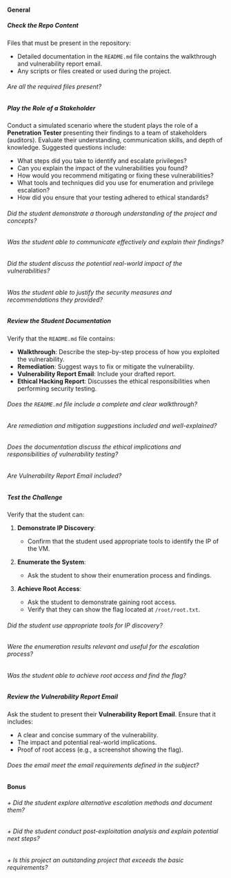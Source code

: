 #### General

##### Check the Repo Content

Files that must be present in the repository:

- Detailed documentation in the `README.md` file contains the walkthrough and vulnerability report email.
- Any scripts or files created or used during the project.

###### Are all the required files present?

##### Play the Role of a Stakeholder

Conduct a simulated scenario where the student plays the role of a **Penetration Tester** presenting their findings to a team of stakeholders (auditors). Evaluate their understanding, communication skills, and depth of knowledge. Suggested questions include:

- What steps did you take to identify and escalate privileges?
- Can you explain the impact of the vulnerabilities you found?
- How would you recommend mitigating or fixing these vulnerabilities?
- What tools and techniques did you use for enumeration and privilege escalation?
- How did you ensure that your testing adhered to ethical standards?

###### Did the student demonstrate a thorough understanding of the project and concepts?

###### Was the student able to communicate effectively and explain their findings?

###### Did the student discuss the potential real-world impact of the vulnerabilities?

###### Was the student able to justify the security measures and recommendations they provided?

##### Review the Student Documentation

Verify that the `README.md` file contains:

- **Walkthrough**: Describe the step-by-step process of how you exploited the vulnerability.
- **Remediation**: Suggest ways to fix or mitigate the vulnerability.
- **Vulnerability Report Email**: Include your drafted report.
- **Ethical Hacking Report**: Discusses the ethical responsibilities when performing security testing.

###### Does the `README.md` file include a complete and clear walkthrough?

###### Are remediation and mitigation suggestions included and well-explained?

###### Does the documentation discuss the ethical implications and responsibilities of vulnerability testing?

###### Are Vulnerability Report Email included?

##### Test the Challenge

Verify that the student can:

1. **Demonstrate IP Discovery**:

   - Confirm that the student used appropriate tools to identify the IP of the VM.

2. **Enumerate the System**:

   - Ask the student to show their enumeration process and findings.

3. **Achieve Root Access**:
   - Ask the student to demonstrate gaining root access.
   - Verify that they can show the flag located at `/root/root.txt`.

###### Did the student use appropriate tools for IP discovery?

###### Were the enumeration results relevant and useful for the escalation process?

###### Was the student able to achieve root access and find the flag?

##### Review the Vulnerability Report Email

Ask the student to present their **Vulnerability Report Email**. Ensure that it includes:

- A clear and concise summary of the vulnerability.
- The impact and potential real-world implications.
- Proof of root access (e.g., a screenshot showing the flag).

###### Does the email meet the email requirements defined in the subject?

#### Bonus

###### + Did the student explore alternative escalation methods and document them?

###### + Did the student conduct post-exploitation analysis and explain potential next steps?

###### + Is this project an outstanding project that exceeds the basic requirements?
